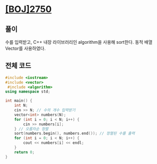 # [[BOJ]2750](https://www.acmicpc.net/problem/2750)

## 풀이
수를 입력받고, C++ 내장 라이브러리인 algorithm을 사용해 sort한다. 동적 배열 Vector를 사용하였다.


## 전체 코드
```C++
#include <iostream> 
#include <vector>
 #include <algorithm> 
using namespace std;

int main() { 
	int N;
	cin >> N; // 수의 개수 입력받기 
	vector<int> numbers(N);  
 	for (int i = 0; i < N; i++) {
		cin >> numbers[i]; 
	} // 오름차순 정렬 
	sort(numbers.begin(), numbers.end()); // 정렬된 수를 출력 
	for (int i = 0; i < N; i++) { 
		cout << numbers[i] << endl; 
	} 
	return 0; 
}

```
